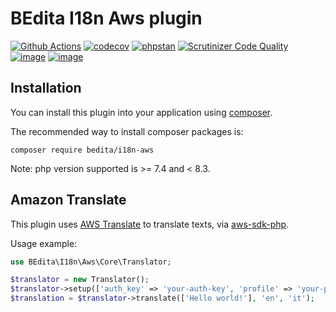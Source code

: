 # BEdita I18n Aws plugin

[![Github Actions](https://github.com/bedita/i18n-aws/workflows/php/badge.svg)](https://github.com/bedita/i18n-aws/actions?query=workflow%3Aphp)
[![codecov](https://codecov.io/gh/bedita/i18n-aws/branch/main/graph/badge.svg)](https://codecov.io/gh/bedita/i18n-aws)
[![phpstan](https://img.shields.io/badge/PHPStan-level%205-brightgreen.svg)](https://phpstan.org)
[![Scrutinizer Code Quality](https://scrutinizer-ci.com/g/bedita/i18n-aws/badges/quality-score.png?b=main)](https://scrutinizer-ci.com/g/bedita/i18n-aws/?branch=main)
[![image](https://img.shields.io/packagist/v/bedita/i18n-aws.svg?label=stable)](https://packagist.org/packages/bedita/i18n-aws)
[![image](https://img.shields.io/github/license/bedita/i18n-aws.svg)](https://github.com/bedita/i18n-aws/blob/main/LICENSE.LGPL)

## Installation

You can install this plugin into your application using [composer](https://getcomposer.org).

The recommended way to install composer packages is:

```
composer require bedita/i18n-aws
```

Note: php version supported is >= 7.4 and < 8.3.

## Amazon Translate

This plugin uses [AWS Translate](https://docs.aws.amazon.com/translate/) to translate texts, via [aws-sdk-php](https://github.com/aws/aws-sdk-php).

Usage example:
```php
use BEdita\I18n\Aws\Core\Translator;

$translator = new Translator();
$translator->setup(['auth_key' => 'your-auth-key', 'profile' => 'your-profile', 'region' => 'your-region']);
$translation = $translator->translate(['Hello world!'], 'en', 'it');
```
